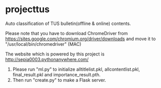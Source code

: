 # projecttus
Auto classification of TUS bulletin(offline & online) contents.

Please note that you have to download ChromeDriver from https://sites.google.com/chromium.org/driver/downloads and move it to "/usr/local/bin/chromedriver" (MAC)

The website which is powered by this project is http://sepia0003.pythonanywhere.com/

1. Please run "ml.py" to initialize alltitlelist.pkl, allcontentlist.pkl, final_result.pkl and importance_result.pth.
2. Then run "create.py" to make a Flask server.
